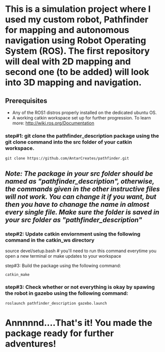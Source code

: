 
# This is a simulation project where I used my custom robot, Pathfinder for mapping and autonomous navigation using Robot Operating System (ROS). The first repository will deal with 2D mapping and second one (to be added) will look into 3D mapping and navigation. #



## Prerequisites ##
* Any of the ROS1 distros properly installed on the dedicated ubuntu OS. 
* A working catkin workspace set up for further progression. To learn more: http://wiki.ros.org/Documentation



### step#1: git clone the pathfinder_description package using the git clone command into the src folder of your catkin workspace. ###

`git clone https://github.com/AntarCreates/pathfinder.git `

## _Note: The package in your src folder should be named as "pathfinder_description", otherwise, the commands given in the other instructive files will not work. You can change it if you want, but then you have to chanage the name in almost every single file. Make sure the folder is saved in your src folder as "pathfinder_description"_  ##

### step#2: Update catkin enviornment using the following command in the catkin_ws directory ###
source devel/setup.bash # you'll need to run this command everytime you open a new terminal or make updates to your workspace

step#3: Build the package using the following command:

`catkin_make`

### step#3: Check whether or not everything is okay by spawing the robot in gazebo using the following command: ###

`roslaunch pathfinder_description gazebo.launch`


# Annnnnd....That's it! You made the package ready for further adventures! #
